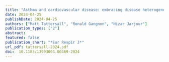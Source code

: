 ```yaml
---
title: "Asthma and cardiovascular disease: embracing disease heterogeneity is required"
date: 2024-04-25
publishDate: 2024-04-25
authors: ["Matt Tattersall", "Ronald Gangnon", "Nizar Jarjour"]
publication_types: ["2"]
abstract: 
featured: false
publication_short: "*Eur Respir J*"
url_pdf: tattersall-2024.pdf
doi:  10.1183/13993003.00469-2024
---
```


